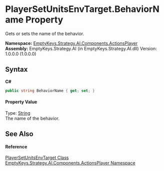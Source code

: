 # PlayerSetUnitsEnvTarget.BehaviorName Property 
 

Gets or sets the name of the behavior.

**Namespace:**&nbsp;<a href="N_EmptyKeys_Strategy_AI_Components_ActionsPlayer">EmptyKeys.Strategy.AI.Components.ActionsPlayer</a><br />**Assembly:**&nbsp;EmptyKeys.Strategy.AI (in EmptyKeys.Strategy.AI.dll) Version: 1.0.0.0 (1.0.0.0)

## Syntax

**C#**<br />
``` C#
public string BehaviorName { get; set; }
```


#### Property Value
Type: <a href="http://msdn2.microsoft.com/en-us/library/s1wwdcbf" target="_blank">String</a><br />The name of the behavior.

## See Also


#### Reference
<a href="T_EmptyKeys_Strategy_AI_Components_ActionsPlayer_PlayerSetUnitsEnvTarget">PlayerSetUnitsEnvTarget Class</a><br /><a href="N_EmptyKeys_Strategy_AI_Components_ActionsPlayer">EmptyKeys.Strategy.AI.Components.ActionsPlayer Namespace</a><br />